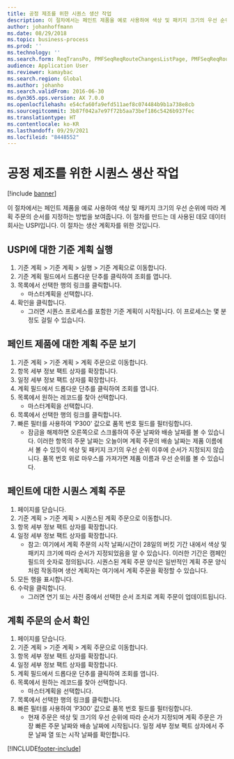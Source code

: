 ```yaml
---
title: 공정 제조를 위한 시퀀스 생산 작업
description: 이 절차에서는 페인트 제품을 예로 사용하여 색상 및 패키지 크기의 우선 순위에 따라 계획 주문의 순서를 지정하는 방법을 보여줍니다.
author: johanhoffmann
ms.date: 08/29/2018
ms.topic: business-process
ms.prod: ''
ms.technology: ''
ms.search.form: ReqTransPo, PMFSeqReqRouteChangesListPage, PMFSeqReqRoute, PMFSeqReqRouteChanges, PMFSeqReqSchedDetailsFactBox, PMFSequenceGroup, PMFSequenceItemTable, PMFSequenceTable, PmfSeqWrkCtrCapRes
audience: Application User
ms.reviewer: kamaybac
ms.search.region: Global
ms.author: johanho
ms.search.validFrom: 2016-06-30
ms.dyn365.ops.version: AX 7.0.0
ms.openlocfilehash: e54cfa60fa9efd511aef8c074484b9b1a738e8cb
ms.sourcegitcommit: 3b87f042a7e97f72b5aa73bef186c5426b937fec
ms.translationtype: HT
ms.contentlocale: ko-KR
ms.lasthandoff: 09/29/2021
ms.locfileid: "8448552"
---
```

# <a name="sequence-production-jobs-for-process-manufacturing"></a>공정 제조를 위한 시퀀스 생산 작업

[!include [banner](../../includes/banner.md)]

이 절차에서는 페인트 제품을 예로 사용하여 색상 및 패키지 크기의 우선 순위에 따라 계획 주문의 순서를 지정하는 방법을 보여줍니다. 이 절차를 만드는 데 사용된 데모 데이터 회사는 USPI입니다. 이 절차는 생산 계획자를 위한 것입니다.


## <a name="run-master-planning-for-uspi"></a>USPI에 대한 기준 계획 실행
1. 기준 계획 > 기준 계획 > 실행 > 기준 계획으로 이동합니다.
2. 기준 계획 필드에서 드롭다운 단추를 클릭하여 조회를 엽니다.
3. 목록에서 선택한 행의 링크를 클릭합니다.
    * 마스터계획을 선택합니다.  
4. 확인을 클릭합니다.
    * 그러면 시퀀스 프로세스를 포함한 기준 계획이 시작됩니다. 이 프로세스는 몇 분 정도 걸릴 수 있습니다.  

## <a name="view-planned-orders-for-the-paint-products"></a>페인트 제품에 대한 계획 주문 보기
1. 기준 계획 > 기준 계획 > 계획 주문으로 이동합니다.
2. 항목 세부 정보 팩트 상자를 확장합니다.
3. 일정 세부 정보 팩트 상자를 확장합니다.
4. 계획 필드에서 드롭다운 단추를 클릭하여 조회를 엽니다.
5. 목록에서 원하는 레코드를 찾아 선택합니다.
    * 마스터계획을 선택합니다.  
6. 목록에서 선택한 행의 링크를 클릭합니다.
7. 빠른 필터를 사용하여 'P300' 값으로 품목 번호 필드를 필터링합니다.
    * 잠금을 해제하면 오른쪽으로 스크롤하여 주문 날짜와 배송 날짜를 볼 수 있습니다. 이러한 항목의 주문 날짜는 오늘이며 계획 주문의 배송 날짜는 제품 이름에서 볼 수 있듯이 색상 및 패키지 크기의 우선 순위 이후에 순서가 지정되지 않습니다. 품목 번호 위로 마우스를 가져가면 제품 이름과 우선 순위를 볼 수 있습니다.  

## <a name="sequence-planned-orders-for-paint"></a>페인트에 대한 시퀀스 계획 주문
1. 페이지를 닫습니다.
2. 기준 계획 > 기준 계획 > 시퀀스된 계획 주문으로 이동합니다.
3. 항목 세부 정보 팩트 상자를 확장합니다.
4. 일정 세부 정보 팩트 상자를 확장합니다.
    * 참고: 여기에서 계획 주문의 시작 날짜/시간이 28일의 버킷 기간 내에서 색상 및 패키지 크기에 따라 순서가 지정되었음을 알 수 있습니다. 이러한 기간은 캠페인 필드의 숫자로 정의됩니다. 시퀀스된 계획 주문 양식은 일반적인 계획 주문 양식처럼 작동하며 생산 계획자는 여기에서 계획 주문을 확정할 수 있습니다.  
5. 모든 행을 표시합니다.
6. 수락을 클릭합니다.
    * 그러면 연기 또는 사전 중에서 선택한 순서 조치로 계획 주문이 업데이트됩니다.  

## <a name="verify-the-sequence-of-the-planned-orders"></a>계획 주문의 순서 확인
1. 페이지를 닫습니다.
2. 기준 계획 > 기준 계획 > 계획 주문으로 이동합니다.
3. 항목 세부 정보 팩트 상자를 확장합니다.
4. 일정 세부 정보 팩트 상자를 확장합니다.
5. 계획 필드에서 드롭다운 단추를 클릭하여 조회를 엽니다.
6. 목록에서 원하는 레코드를 찾아 선택합니다.
    * 마스터계획을 선택합니다.  
7. 목록에서 선택한 행의 링크를 클릭합니다.
8. 빠른 필터를 사용하여 'P300' 값으로 품목 번호 필드를 필터링합니다.
    * 현재 주문은 색상 및 크기의 우선 순위에 따라 순서가 지정되며 계획 주문은 가장 빠른 주문 날짜와 배송 날짜에 시작됩니다. 일정 세부 정보 팩트 상자에서 주문 날짜 열 또는 시작 날짜를 확인합니다.  



[!INCLUDE[footer-include](../../../includes/footer-banner.md)]